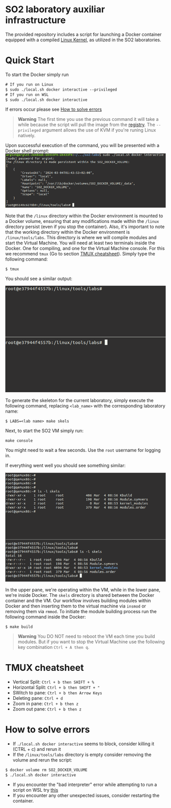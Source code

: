 # SO2 laboratory auxiliar infrastructure
The provided repository includes a script for launching a Docker container equipped with a compiled [Linux Kernel](https://github.com/linux-kernel-labs/linux), as utilized in the SO2 laboratories.

# Quick Start
To start the Docker simply run
```
# If you run on Linux
$ sudo ./local.sh docker interactive --privileged
# If you run on WSL
$ sudo ./local.sh docker interactive 
```

If errors occur please see  [How to solve errors](#how-to-solve-errors)

> **Warning**
> The first time you use the previous command it will take a while because the script will pull the image from the [registry](https://gitlab.cs.pub.ro/so2/so2-assignments/container_registry).
> The `--privileged` argument allows the use of KVM if you're runing Linux natively.

Upon successful execution of the command, you will be presented with a Docker shell prompt:
![docker_shell](./img/docker_shell.png)


Note that the `/linux` directory within the Docker environment is mounted to a Docker volume, ensuring that any modifications made within the `/linux` directory persist (even if you stop the container).
Also, it's important to note that the working directory within the Docker environment is `/linux/tools/labs`.
This directory is where we will compile modules and start the Virtual Machine.
You will need at least two terminals inside the Docker.
One for compiling, and one for the Virtual Machine console.
For this we recommend `tmux` (Go to section [TMUX cheatsheet](#tmux-cheatsheet)).
Simply type the following command:
```
$ tmux
```

You should see a similar output:

![docker_tmux](./img/docker_tmux.png)

To generate the skeleton for the current laboratory, simply execute the following command, replacing `<lab_name>` with the corresponding laboratory name:
```
$ LABS=<lab name> make skels
```

Next, to start the SO2 VM simply run:
```
make console
```
You might need to wait a few seconds.
Use the `root` username for logging in.

If everything went well you should see something similar:

![docker_tmux_VM](./img/docker_tmux_VM.png)

In the upper pane, we're operating within the VM, while in the lower pane, we're inside Docker.
The `skels` directory is shared between the Docker container and the VM.
Our workflow involves building modules within Docker and then inserting them to the virtual machine via `insmod` or removing them via `rmmod`.
To initiate the module building process run the following command inside the Docker:
```
$ make build
```

> **Warning**
> You DO NOT need to reboot the VM each time you build modules.
> But if you want to stop the Virtual Machine use the following key combination `Ctrl + A then q`.

# TMUX cheatsheet

* Vertical Split: `Ctrl + b then SHIFT + %`
* Horizontal Split: `Ctrl + b then SHIFT + "`
* SWitch to pane: `Ctrl + b then Arrow Keys`
* Deleting pane: `Ctrl + d`
* Zoom in pane: `Ctrl + b then z`
* Zoom out pane: `Ctrl + b then z`

# How to solve errors

* If `./local.sh docker interactive` seems to block, consider killing it (CTRL + c) and rerun it
* If the `/linux/tools/labs` directory is empty consider removing the volume and rerun the script:
```
$ docker volume rm SO2_DOCKER_VOLUME
$ ./local.sh docker interactive
```
* If you encounter the "bad interpreter" error while attempting to run a script on WSL try [this](https://stackoverflow.com/questions/14219092/bash-script-bin-bashm-bad-interpreter-no-such-file-or-directory)
* If you encounter any other unexpected issues, consider restarting the container.